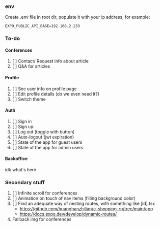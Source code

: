 ### env

Create .env file in root dir, populate it with your ip address, for example:

```
EXPO_PUBLIC_API_BASE=192.168.2.233
```

### To-do

#### Conferences

1. [ ] Contact/ Request info about article
2. [ ] Q&A for articles

#### Profile

1. [ ] See user info on profile page
2. [ ] Edit profile details (do we even need it?)
3. [ ] Switch theme

#### Auth

1. [ ] Sign in
2. [ ] Sign up
3. [ ] Log out (toggle with button)
4. [ ] Auto-logout (jwt expiration)
5. [ ] State of the app for guest users
6. [ ] State of the app for admin users

#### Backoffice

idk what's here

### Secondary stuff

1. [ ] Infinite scroll for conferences
2. [ ] Animation on touch of nav items (filling background color)
3. [ ] Find an adequate way of nesting routes, with something like [id].tsx
   - https://github.com/huanghanzhilian/c-shopping-rn/tree/main/app
   - https://docs.expo.dev/develop/dynamic-routes/
4. Fallback img for conferences
